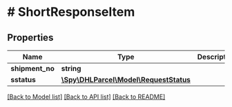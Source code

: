# # ShortResponseItem

## Properties

Name | Type | Description | Notes
------------ | ------------- | ------------- | -------------
**shipment_no** | **string** |  | [optional]
**sstatus** | [**\Spy\DHLParcel\Model\RequestStatus**](RequestStatus.md) |  |

[[Back to Model list]](../../README.md#models) [[Back to API list]](../../README.md#endpoints) [[Back to README]](../../README.md)
